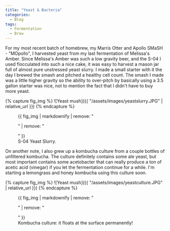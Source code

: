 ```yaml
---
title: "Yeast & Bacteria"
categories:
  - Blog
tags:
  - Fermentation
  - Brew
---
```


For my most recent batch of homebrew, my Marris Otter and Apollo SMaSH - "MOpollo", I harvested yeast from my last fermentation of Melissa's Amber. Since Melissa's Amber was such a low gravity beer, and the S-04 I used flocculated into such a nice cake, it was easy to harvest a mason jar full of almost pure unstressed yeast slurry. I made a small starter with it the day I brewed the smash and pitched a healthy cell count. The smash I made was a little higher gravity so the ability to over-pitch by basically using a 3.5 gallon starter was nice, not to mention the fact that I didn't have to buy more yeast.

{% capture fig_img %}
![Yeast mush]({{ "/assets/images/yeastslurry.JPG" | relative_url }})
{% endcapture %}

<figure>
  {{ fig_img | markdownify | remove: "<p>" | remove: "</p>" }}
  <figcaption>S-04 Yeast Slurry.</figcaption>
</figure>

On another note, I also grew up a kombucha culture from a couple bottles of unfiltered kombucha. The culture definitely contains some ale yeast, but most important contains some acetobacter that can really produce a ton of acetic acid (vinegar) if you let the fermentation continue for a while. I'm starting a lemongrass and honey kombucha using this culture soon. 

{% capture fig_img %}
![Yeast mush]({{ "/assets/images/yeastculture.JPG" | relative_url }})
{% endcapture %}

<figure>
  {{ fig_img | markdownify | remove: "<p>" | remove: "</p>" }}
  <figcaption>Kombucha culture: it floats at the surface permanently!</figcaption>
</figure>